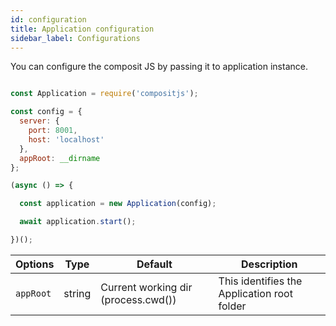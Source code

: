 ```yaml
---
id: configuration
title: Application configuration
sidebar_label: Configurations
---
```


You can configure the composit JS by passing it to application instance.

```js

const Application = require('compositjs');

const config = {
  server: {
    port: 8001,
    host: 'localhost'
  },
  appRoot: __dirname
};

(async () => {

  const application = new Application(config);

  await application.start();

})();

```

|Options     | Type    | Default                                 | Description                                     |
|------------|---------|-----------------------------------------|-------------------------------------------------|
| `appRoot`  | string  | Current working dir (process.cwd())     | This identifies the Application root folder     |

